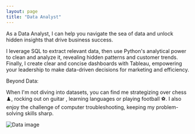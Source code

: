 ```yaml
---
layout: page
title: "Data Analyst" 
---
```

<link rel="shortcut icon" href="/favicon.ico" type="image/x-icon">

As a Data Analyst, I can help you navigate the sea of data and unlock hidden insights that drive business success. 

I leverage SQL to extract relevant data, then use Python's analytical power to clean and analyze it, revealing hidden patterns and customer trends. Finally, I create clear and concise dashboards with Tableau, empowering your leadership to make data-driven decisions for marketing and efficiency.

Beyond Data:

When I'm not diving into datasets, you can find me strategizing over chess ♟️, rocking out on guitar , learning languages or playing football ⚽️. I also enjoy the challenge of computer troubleshooting, keeping my problem-solving skills sharp.

![Data image](https://www.memecreator.org/static/images/memes/5132283.jpg)
